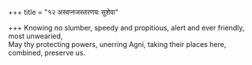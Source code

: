 +++
title = "१२ अस्वप्नजस्तरणयः सुशेवा"

+++
Knowing no slumber, speedy and propitious, alert and ever friendly, most unwearied,  
     May thy protecting powers, unerring Agni, taking their places here, combined, preserve us.
